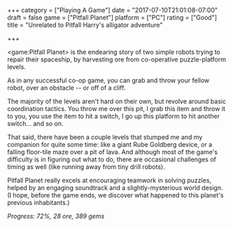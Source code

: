 +++
category = ["Playing A Game"]
date = "2017-07-10T21:01:08-07:00"
draft = false
game = ["Pitfall Planet"]
platform = ["PC"]
rating = ["Good"]
title = "Unrelated to Pitfall Harry's alligator adventure"

+++

<game:Pitfall Planet> is the endearing story of two simple robots trying to repair their spaceship, by harvesting ore from co-operative puzzle-platform levels.

As in any successful co-op game, you can grab and throw your fellow robot, over an obstacle -- or off of a cliff.

The majority of the levels aren't hard on their own, but revolve around basic coordination tactics.  You throw me over this pit, I grab this item and throw it to you, you use the item to hit a switch, I go up this platform to hit another switch... and so on.

That said, there have been a couple levels that stumped me and my companion for quite some time: like a giant Rube Goldberg device, or a falling floor-tile maze over a pit of lava.  And although most of the game's difficulty is in figuring out what to do, there are occasional challenges of timing as well (like running away from tiny drill robots).

Pitfall Planet really excels at encouraging teamwork in solving puzzles, helped by an engaging soundtrack and a slightly-mysterious world design.  (I hope, before the game ends, we discover what happened to this planet's previous inhabitants.)

<i>Progress: 72%, 28 ore, 389 gems</i>
